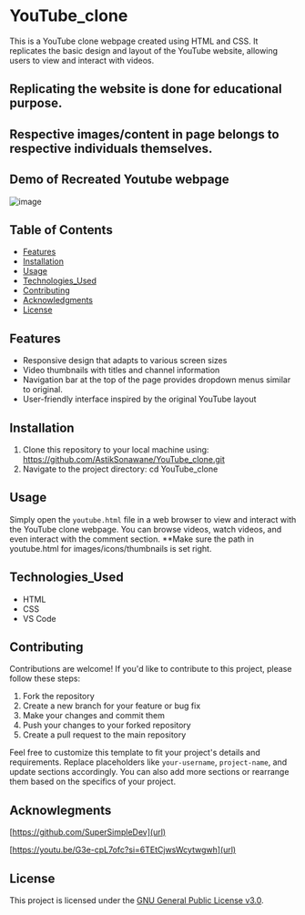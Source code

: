 # YouTube_clone
This is a YouTube clone webpage created using HTML and CSS. It replicates the basic design and layout of the YouTube website, allowing users to view and interact with videos.
  
## Replicating the website is done for educational purpose.
## Respective images/content in page belongs to respective individuals themselves. 

## Demo of Recreated Youtube webpage

![image](https://github.com/AstikSonawane/YouTube_clone/assets/103988783/4f683b3e-c8e3-44ca-a615-86ba49946f08)





## Table of Contents

- [Features](Features)
- [Installation](Installation)
- [Usage](Usage)
- [Technologies_Used](Technologies_Used)
- [Contributing](Contributing)
- [Acknowledgments](Acknowledgments)
- [License](License)

## Features

- Responsive design that adapts to various screen sizes
- Video thumbnails with titles and channel information
- Navigation bar at the top of the page provides dropdown menus similar to original.
- User-friendly interface inspired by the original YouTube layout

## Installation

1. Clone this repository to your local machine using:
   https://github.com/AstikSonawane/YouTube_clone.git
2. Navigate to the project directory:
   cd YouTube_clone

## Usage

Simply open the `youtube.html` file in a web browser to view and interact with the YouTube clone webpage. You can browse videos, watch videos, and even interact with the comment section.
**Make sure the path in youtube.html for images/icons/thumbnails is set right.

## Technologies_Used

- HTML
- CSS
- VS Code

## Contributing

Contributions are welcome! If you'd like to contribute to this project, please follow these steps:

1. Fork the repository
2. Create a new branch for your feature or bug fix
3. Make your changes and commit them
4. Push your changes to your forked repository
5. Create a pull request to the main repository


Feel free to customize this template to fit your project's details and requirements. Replace placeholders like `your-username`, `project-name`, and update sections accordingly. You can also add more sections or rearrange them based on the specifics of your project.

## Acknowlegments

[https://github.com/SuperSimpleDev](url)    

[https://youtu.be/G3e-cpL7ofc?si=6TEtCjwsWcytwgwh](url)

## License

This project is licensed under the [GNU General Public License v3.0](license).

